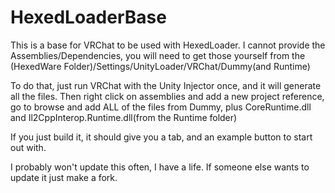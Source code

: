 # HexedLoaderBase
This is a base for VRChat to be used with HexedLoader.
I cannot provide the Assemblies/Dependencies, you will need to get those yourself from the 
(HexedWare Folder)/Settings/UnityLoader/VRChat/Dummy(and Runtime)

To do that, just run VRChat with the Unity Injector once, and it will generate all the files.
Then right click on assemblies and add a new project reference, go to browse and add ALL of the
files from Dummy, plus CoreRuntime.dll and Il2CppInterop.Runtime.dll(from the Runtime folder)

If you just build it, it should give you a tab, and an example button to start out with.

I probably won't update this often, I have a life. If someone else wants to update it just make
a fork.
